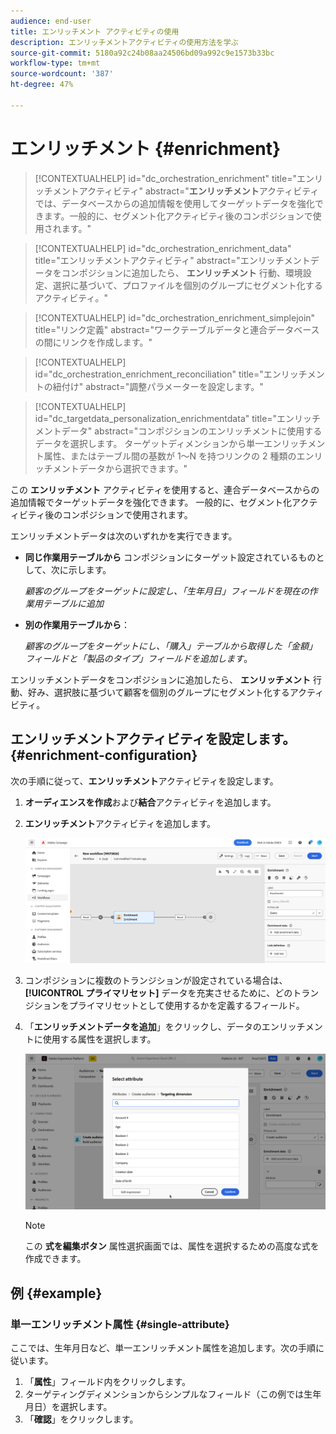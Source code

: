 ```yaml
---
audience: end-user
title: エンリッチメント アクティビティの使用
description: エンリッチメントアクティビティの使用方法を学ぶ
source-git-commit: 5180a92c24b08aa24506bd09a992c9e1573b33bc
workflow-type: tm+mt
source-wordcount: '387'
ht-degree: 47%

---
```



# エンリッチメント {#enrichment}

>[!CONTEXTUALHELP]
>id="dc_orchestration_enrichment"
>title="エンリッチメントアクティビティ"
>abstract="**エンリッチメント**&#x200B;アクティビティでは、データベースからの追加情報を使用してターゲットデータを強化できます。一般的に、セグメント化アクティビティ後のコンポジションで使用されます。"

>[!CONTEXTUALHELP]
>id="dc_orchestration_enrichment_data"
>title="エンリッチメントアクティビティ"
>abstract="エンリッチメントデータをコンポジションに追加したら、 **エンリッチメント** 行動、環境設定、選択に基づいて、プロファイルを個別のグループにセグメント化するアクティビティ。"

>[!CONTEXTUALHELP]
>id="dc_orchestration_enrichment_simplejoin"
>title="リンク定義"
>abstract="ワークテーブルデータと連合データベースの間にリンクを作成します。"

>[!CONTEXTUALHELP]
>id="dc_orchestration_enrichment_reconciliation"
>title="エンリッチメントの紐付け"
>abstract="調整パラメーターを設定します。"

>[!CONTEXTUALHELP]
>id="dc_targetdata_personalization_enrichmentdata"
>title="エンリッチメントデータ"
>abstract="コンポジションのエンリッチメントに使用するデータを選択します。 ターゲットディメンションから単一エンリッチメント属性、またはテーブル間の基数が 1～N を持つリンクの 2 種類のエンリッチメントデータから選択できます。"

この **エンリッチメント** アクティビティを使用すると、連合データベースからの追加情報でターゲットデータを強化できます。 一般的に、セグメント化アクティビティ後のコンポジションで使用されます。

エンリッチメントデータは次のいずれかを実行できます。

* **同じ作業用テーブルから** コンポジションにターゲット設定されているものとして、次に示します。

  *顧客のグループをターゲットに設定し、「生年月日」フィールドを現在の作業用テーブルに追加*

* **別の作業用テーブルから**：

  *顧客のグループをターゲットにし、「購入」テーブルから取得した「金額」フィールドと「製品のタイプ」フィールドを追加します*。

エンリッチメントデータをコンポジションに追加したら、 **エンリッチメント** 行動、好み、選択肢に基づいて顧客を個別のグループにセグメント化するアクティビティ。

<!--For instance, you can add to the working table information related to customers' purchases and use this data to personalize emails with their latest purchase or the amount spent on these purchases.-->

## エンリッチメントアクティビティを設定します。 {#enrichment-configuration}

次の手順に従って、**エンリッチメント**&#x200B;アクティビティを設定します。

1. **オーディエンスを作成**&#x200B;および&#x200B;**結合**&#x200B;アクティビティを追加します。
1. **エンリッチメント**&#x200B;アクティビティを追加します。

   ![](../assets/enrichment.png)

1. コンポジションに複数のトランジションが設定されている場合は、 **[!UICONTROL プライマリセット]** データを充実させるために、どのトランジションをプライマリセットとして使用するかを定義するフィールド。

1. 「**エンリッチメントデータを追加**」をクリックし、データのエンリッチメントに使用する属性を選択します。

   ![](../assets/enrichment-add.png)

   >[!NOTE]
   >
   >この **式を編集ボタン** 属性選択画面では、属性を選択するための高度な式を作成できます。

<!--PAS VU SUR INSTANCE: You can select two types of enrichment data: a single enrichment attribute from the target dimension, or a collection link. Each of these types is detailed in the examples below:

    * [Single enrichment attribute](#single-attribute)
    * [Collection lnk](#collection-link)-->

## 例 {#example}

### 単一エンリッチメント属性 {#single-attribute}

ここでは、生年月日など、単一エンリッチメント属性を追加します。次の手順に従います。

1. 「**属性**」フィールド内をクリックします。
1. ターゲティングディメンションからシンプルなフィールド（この例では生年月日）を選択します。
1. 「**確認**」をクリックします。

<!--### Collection link {#collection-link}

In this more complex use case, we will select a collection link which is a link with a 1-N cardinality between tables. Let's retrieve the three latest purchases that are less than 100$. For this you need to define:

* an enrichment attribute: the **Total amount** field
* the number of lines to retrieve: 3
* a filter: filter out items that are greater than 100$
* a sorting: descendant sorting on the **Order date** field. 

#### Add the attribute {#add-attribute}

This is where you select the collection link to use as enrichment data.

1. Click inside the **Attribute** field.
1. Click **Display advanced attributes**.
1. Select the **Total amount** field from the **Purchases** table. 

#### Define the collection settings{#collection-settings}

Then, define how the data is collected and the number of records to retrieve.

1. Select **Collect data** in the **Select how the data is collected** drop-down.
1. Type "3" in the **Lines to retrieve (Columns to create)** field. 

If you want, for example, to get the average amount of purchases for a customer, select **Aggregated data** instead, and select **Average** in the **Aggregate function** drop-down.

#### Define the filters{#collection-filters}

Here, we define the maximum value for the enrichment attribute. We filter out items that are greater than 100$. [Learn how to work with the query modeler](../../query/query-modeler-overview.md)

1. Click **Edit filters**.
1. Add the two following filters: **Total amount** exists AND **Total amount** is less than 100. The first one filters NULL values as they would appear as the greatest value.
1. Click **Confirm**.

#### Define the sorting{#collection-sorting}

We now need to apply sorting in order to retrieve the three **latest** purchases.

1. Activate the **Enable sorting** option.
1. Click inside the **Attribute** field.
1. Select the **Order date** field.
1. Click **Confirm**. 
1. Select **Descending** from the **Sort** drop-down.-->
